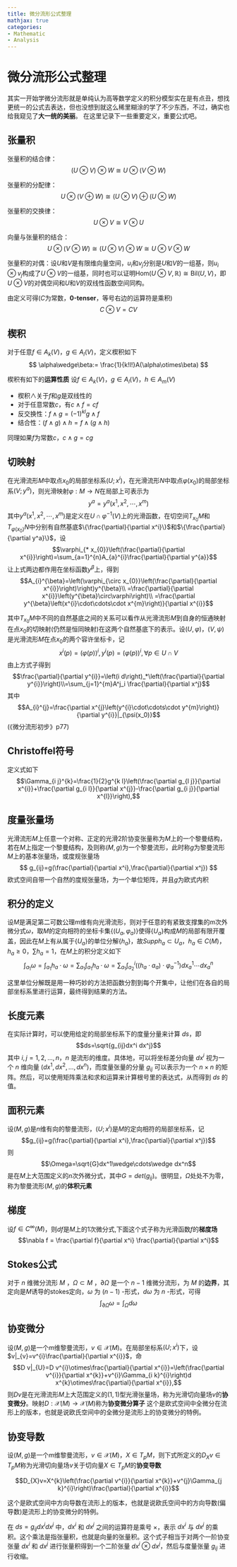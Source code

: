 ```yaml
---
title: 微分流形公式整理
mathjax: true
categories:
- Mathematic
- Analysis
---
```



# 微分流形公式整理
其实一开始学微分流形就是单纯认为高等数学定义的积分模型实在是有点丑，想找更统一的公式去表达，但也没想到就这么稀里糊涂的学了不少东西，不过，确实也给我窥见了**大一统的美丽**。
在这里记录下一些重要定义，重要公式吧。
<!--more-->

## 张量积
张量积的结合律：$$(U\otimes V)\otimes W \cong U\otimes (V\otimes W)$$

张量积的分配律：$$U\otimes (V\oplus W)\cong (U\otimes V)\oplus (U\otimes W)$$

张量积的交换律：$$U\otimes V\cong V\otimes U$$

向量与张量积的结合：$$U\otimes (V\otimes W)\cong (U\otimes V)\otimes W \cong U\otimes V\otimes W$$

张量积的对偶：设$U$和$V$是有限维向量空间，${u_i}$和${v_j}$分别是$U$和$V$的一组基，则$u_i\otimes v_j$构成了$U\otimes V$的一组基，同时也可以证明$\mathrm{Hom}(U\otimes V, \mathbb{R})\cong \mathrm{Bil}(U,V)$，即$U\otimes V$的对偶空间和$U$和$V$的双线性函数空间同构。

由定义可得($C$为常数，**0-tenser**，等号右边的运算符是乘积)
$$C\otimes V=CV$$

## 楔积
对于任意$f\in A_k(V)$，$g\in A_l(V)$，定义楔积如下
$$
\alpha\wedge\beta:= \frac{1}{k!l!}A(\alpha\otimes\beta)
$$

楔积有如下的**运算性质**
设$f\in A_k(V)$，$g\in A_l(V)$，$h\in A_m(V)$
- 楔积$\wedge$关于$f$和$g$是双线性的
- 对于任意常数$c$，有$c\wedge f=cf$
- 反交换性：$f\wedge g=(-1)^{kl}g\wedge f$
- 结合性：$(f\wedge g)\wedge h=f\wedge (g\wedge h)$

同理如果$f$为常数$c$，$c\wedge g = cg$

## 切映射

在光滑流形$M$中取点$x_0$的局部坐标系$(U;x^i)$，在光滑流形$N$中取点$\varphi(x_0)$的局部坐标系$(V;y^a)$，则光滑映射$\varphi :M\to N$在局部上可表示为
$$y^a=y^a(x^1,x^2,\cdots,x^m)$$
其中$y^a(x^1,x^2,\cdots,x^m)$是定义在$U\cap\varphi^{-1}\left(V\right)$上的光滑函数，在切空间$T_{x_0}M$和$T_{\varphi(x_0)}N$中分别有自然基底$\{\frac{\partial}{\partial x^i}\}$和$\{\frac{\partial}{\partial y^a}\}$，设
$$\varphi_{* x_{0}}\left(\frac{\partial}{\partial x^{i}}\right)=\sum_{a=1}^{n}A_{a}^{i}\frac{\partial}{\partial y^{a}}$$
让上式两边都作用在坐标函数$y^\beta$上，得到
$$A_{i}^{\beta}=\left(\varphi_{\circ x_{0}}\left(\frac{\partial}{\partial x^{i}}\right)\right)y^{\beta}\\ =\frac{\partial}{\partial x^{i}}\left(y^{\beta}\circ\varphi\right)\\ =\frac{\partial y^{\beta}\left(x^{i}\cdot\cdots\cdot x^{m}\right)}{\partial x^{i}}$$

其中$T_{x_0}M$中不同的自然基底之间的关系可以看作从光滑流形$M$到自身的恒通映射在点$x_0$的切映射(仍然是恒同映射)在这两个自然基底下的表示。设$(U,\varphi)$，$(V,\psi)$是光滑流形$M$在点$x_0$的两个容许坐标卡，记
$$x^{i}\left(p\right)=\left(\varphi\left(p\right)\right)^{i},y^{i}\left(p\right)=\left(\varphi\left(p\right)\right)^{i},\forall p\in U\cap V$$
由上方式子得到
$$\frac{\partial}{\partial y^{i}}=\left(i d\right)_*\left(\frac{\partial}{\partial y^{i}}\right)\\=\sum_{j=1}^{m}A^j_i \frac{\partial}{\partial x^j}$$
其中
$$A_{i}^{j}=\frac{\partial x^{j}\left(y^{i}\cdot\cdots\cdot y^{m}\right)}{\partial y^{i}}|_{\psi(x_0)}$$
(《微分流形初步》p77)
## Christoffel符号
定义式如下
$$\Gamma_{i j}^{k}=\frac{1}{2}g^{k l}\left(\frac{\partial g_{l j}}{\partial x^{i}}+\frac{\partial g_{i l}}{\partial x^{j}}-\frac{\partial g_{i j}}{\partial x^{l}}\right),$$

## 度量张量场
光滑流形$M$上任意一个对称、正定的光滑2阶协变张量称为$M$上的一个黎曼结构，若在$M$上指定一个黎曼结构，及则称$(M,g)$为一个黎曼流形，此时称$g$为黎曼流形$M$上的基本张量场，或度规张量场
$$
g_{ij}=g(\frac{\partial}{\partial x^i},\frac{\partial}{\partial x^j})
$$
欧式空间自带一个自然的度规张量场，为一个单位矩阵，并且$g$为欧式内积

## 积分的定义
设$M$是满足第二可数公理$m$维有向光滑流形，则对于任意的有紧致支撑集的$m$次外微分式$\omega$，取$M$的定向相符的坐标卡集$\{(U_a,\varphi_a)\}$使得$\{U_a\}$构成$M$的局部有限开覆盖，因此在$M$上有从属于$\{U_a\}$的单位分解$\{h_a\}$，故$Supph_{a}\subset U_{a}$，$h_{a}\in C\left(M\right)$，$h_{a}\geq0$，$\sum h_{a}=1$，在$M$上的积分定义如下
$$
\int_{a_{1}}\omega=\int_{a_{1}}h_{a}\cdot\omega=\sum_{a_{1}}\int_{a_{1}}^{}h_{a}\cdot\omega=\sum_{a_{1}}\int_{a_{2}}^{i}\left(\left(h_{a}\cdot a_{a}\right)\cdot\varphi_{a}^{-1}\right)d x_{a}^{1}\cdots d x_{a}^{n}
$$

这里单位分解既是用一种巧妙的方法把函数分割到每个开集中，让他们在各自的局部坐标系里进行运算，最终得到结果的方法。

## 长度元素
在实际计算时，可以使用给定的局部坐标系下的度量分量来计算 $ds$，即
$$ds=\sqrt{g_{ij}dx^i dx^j}$$
其中 $i, j = 1, 2, ..., n$，$n$ 是流形的维度。具体地，可以将坐标差分向量 $dx^i$ 视为一个 $n$ 维向量 $(dx^1, dx^2, ..., dx^n)$，而度量张量的分量 $g_{ij}$ 可以表示为一个 $n\times n$ 的矩阵。然后，可以使用矩阵乘法和求和运算来计算根号里的表达式，从而得到 $ds$ 的值。

## 面积元素
设$(M,g)$是$n$维有向的黎曼流形，$(U;x^i)$是$M$的定向相符的局部坐标系，记
$$g_{ij}=g(\frac{\partial}{\partial x^i},\frac{\partial}{\partial x^j})$$
则
$$\Omega=\sqrt{G}dx^1\wedge\cdots\wedge dx^n$$
是在$M$上大范围定义的$n$次外微分式，其中$G=det(g_{ij})$。很明显，$\Omega$处处不为零，称为黎曼流形$(M,g)$的**体积元素**

## 梯度
设$f\in C^{\infty}\left(M\right)$，则$df$是$M$上的1次微分式,下面这个式子称为光滑函数$f$的**梯度场**
$$\nabla f = \frac{\partial f}{\partial x^i} \frac{\partial}{\partial x^i}$$

## Stokes公式
对于 $n$ 维微分流形 $M$ ，$\Omega\subset M$ ，$\partial\Omega$ 是一个 $n-1$ 维微分流形，为 $M$ 的**边界**，其定向是$M$诱导的stokes定向，$\omega$ 为 $(n-1)$ -形式，$d\omega$ 为 $n$ -形式，可得
$$\int_{\partial \Omega}\omega=\int_{\Omega}d\omega$$

## 协变微分
设$(M,g)$是一个$m$维黎曼流形，$v\in\mathscr{X}\left(M\right)$。在局部坐标系$(U;x^i)$下，设$v|_{v}=v^{i}\frac{\partial}{\partial x^{i}}$，命
$$D v|_{U}=D v^{i}\otimes\frac{\partial}{\partial x^{i}}=\left(\frac{\partial v^{i}}{\partial x^{k}}+v^{i}\Gamma_{i k}^{i}\right)d x^{k}\otimes\frac{\partial}{\partial x^{i}},$$
则$D v$是在光滑流形$M$上大范围定义的$(1,1)$型光滑张量场，称为光滑切向量场$v$的**协变微分**。映射$D:\mathscr{X}\left(M\right)\rightarrow \mathscr{X}\left(M\right)$称为**协变微分算子**
这个是欧式空间中全微分在流形上的版本，也就是说欧氏空间中的全微分是流形上的协变微分的特例。

## 协变导数
设$(M,g)$是一个$m$维黎曼流形，$v\in\mathscr{X}\left(M\right)$，$X\in T_pM$，则下式所定义的$D_Xv\in T_pM$称为光滑切向量场$v$关于切向量$X\in T_pM$的**协变导数**

$$D_{X}v=X^{k}\left(\frac{\partial v^{i}}{\partial x^{k}}+v^{j}\Gamma_{j k}^{i}\right)\frac{\partial}{\partial x^{i}}$$

这个是欧式空间中方向导数在流形上的版本，也就是说欧氏空间中的方向导数(偏导数)是流形上的协变微分的特例。

在 $ds = g_{ij} dx^i dx^j$ 中，$dx^i$ 和 $dx^j$ 之间的运算符是乘号 $\times$，表示 $dx^i$ 与 $dx^j$ 的乘积。这个乘法是指张量积，也就是向量的张量积。这个式子相当于对两个一阶协变张量 $dx^i$ 和 $dx^j$ 进行张量积得到一个二阶张量 $dx^i \otimes dx^j$，然后与度量张量 $g_{ij}$ 进行收缩。